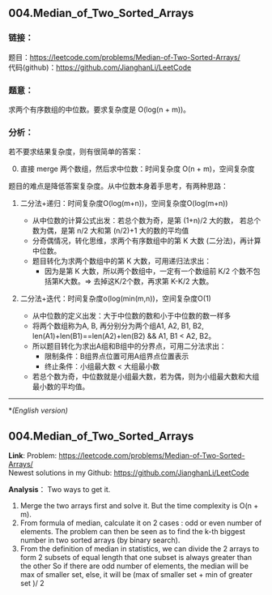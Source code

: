 ## 004.Median_of_Two_Sorted_Arrays

### **链接**：
题目：https://leetcode.com/problems/Median-of-Two-Sorted-Arrays/  
代码(github)：https://github.com/JianghanLi/LeetCode  

### **题意**：
求两个有序数组的中位数。要求复杂度是 O(log(n + m))。

### **分析**：
若不要求结果复杂度，则有很简单的答案：  

0. 直接 merge 两个数组，然后求中位数：时间复杂度 O(n + m)，空间复杂度  
  
题目的难点是降低答案复杂度。从中位数本身着手思考，有两种思路：  

1. 二分法+递归：时间复杂度O(log(m+n))，空间复杂度O(log(m+n))
	* 从中位数的计算公式出发：若总个数为奇，是第 (1+n)/2 大的数， 若总个数为偶，是第 n/2 大和第 (n/2)+1 大的数的平均值
	* 分奇偶情况，转化思维，求两个有序数组中的第 K 大数 (二分法)，再计算中位数。
	* 题目转化为求两个数组中的第 K 大数，可用递归法求出：
		* 因为是第 K 大数，所以两个数组中，一定有一个数组前 K/2 个数不包括第K大数。=> 去掉这K/2个数，再求第 K-K/2 大数。

		
2. 二分法+迭代：时间复杂度o(log(min(m,n))，空间复杂度O(1)
	* 从中位数的定义出发：大于中位数的数和小于中位数的数一样多
	* 将两个数组称为A, B, 再分别分为两个组A1, A2, B1, B2, len(A1)+len(B1)==len(A2)+len(B2) && A1, B1 < A2, B2。
	* 所以题目转化为求出A组和B组中的分界点，可用二分法求出：
		* 限制条件：B组界点位置可用A组界点位置表示
		* 终止条件：小组最大数 < 大组最小数
	* 若总个数为奇，中位数就是小组最大数，若为偶，则为小组最大数和大组最小数的平均值。

---

**(English version)*

## 004.Median_of_Two_Sorted_Arrays


**Link**:
Problem: https://leetcode.com/problems/Median-of-Two-Sorted-Arrays/  
Newest solutions in my Github: https://github.com/JianghanLi/LeetCode

**Analysis**：
Two ways to get it.  
1. Merge the two arrays first and solve it. But the time complexity is O(n + m).  
2. From formula of median, calculate it on 2 cases : odd or even number of elements.
The problem can then be seen as to find the k-th biggest number in two sorted arrays (by binary search).  
3. From the definition of median in statistics, we can divide the 2 arrays to form 2 subsets of equal length that one subset is always greater than the other
So if there are odd number of elements, the median will be max of smaller set, else, it will be (max of smaller set + min of greater set )/ 2